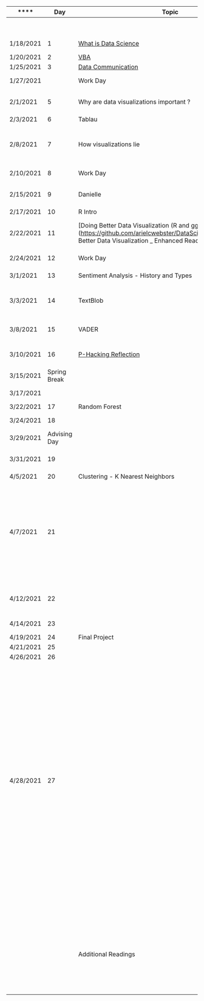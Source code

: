 
| **** | **Day** | **Topic** | **Due** |  |  |  |  | In Data Science 2  |  |  |  |  |  | Homework | 70 | 
|---|---|---|---|---|---|---|---|---|---|---|---|---|---|---|---|
|  |  |  |  |  | [https://classroom.google.com/u/0/c/NDQ0NzcyODkzNjk4](https://classroom.google.com/u/0/c/NDQ0NzcyODkzNjk4) |  |  |  |  |  |  |  |  |  |  | 
| 1/18/2021 | 1 | [What is Data Science ](https://docs.google.com/document/d/1yhVB9DfddvJIiXitX2ZC1W0D3cJbcvib5fWmUlgqNO0/edit) |  |  | [https://arielcwebster.github.io/DataScience/](https://arielcwebster.github.io/DataScience/) |  |  | R | Apache Pig |  |  |  |  | Project | 15 | 
| 1/20/2021 | 2 | [VBA](https://docs.google.com/document/d/1ASoeI5CjFgyQTBm-HFPvmRC_94niTPx4s9crQEDVb10/edit) | [HW1 - Excel](https://docs.google.com/document/d/1g8eOYNe9sDmrstRgvFRZBskxjaIaD7Za4lFXSgPPkVw/edit) |  |  |  |  | Nueral Networks | Hadoop |  |  |  |  | Readings | 10 | 
| 1/25/2021 | 3 | [Data Communication](https://docs.google.com/document/d/1PTe_eezbRdZcxIOODyiQzDM4vtjVNJkVDC_7vZQSoZE/edit) |  |  |  |  |  | SQL |  |  |  |  |  | Participation | 5 | 
| 1/27/2021 |  | Work Day | [HW2 - VBA](https://docs.google.com/document/d/1bTkmUon_Kq6_DupNw2Szh-T4rFGqzeA2aIIBy7m1yhk/edit) |  |  |  |  | D3 - Java Script - probably should have done first semester as part of a unit on HTML |  |  |  |  |  |  | 100 | 
| 2/1/2021 | 5 | Why are data visualizations important ? | [Reading Due - Florence Nightengale](https://docs.google.com/forms/d/1FBgScIpV9Vpa-jb1nlWuoCqOxFE7v5SmQtacpFHpIq8/edit) | [COVID Risk Calculator](https://www.nytimes.com/2021/12/30/style/covid-risk-calculator.html) |  |  |  | Tablau |  |  |  |  |  |  |  | 
| 2/3/2021 | 6 | Tablau |  |  |  |  |  | Julia |  |  |  |  |  |  |  | 
| 2/8/2021 | 7 | How visualizations lie | [Reading Due - Differnet Kinds of Data Visualization](https://github.com/arielcwebster/DataScience/blob/main/visualdatacommunication.pdf) |  |  |  |  | [Data cleaning part 2 - https://github.com/JohnDickerson/cmsc320-fall2018/tree/master/project1](https://github.com/JohnDickerson/cmsc320-fall2018/tree/master/project1) |  |  |  |  |  |  |  | 
| 2/10/2021 | 8 | Work Day | [HW 3 - Tablau](https://docs.google.com/document/d/1bta4t39rpvl-kXgO2pmZPGypWnYyBbiyzCPek9kxv9E/edit) |  |  |  |  |  |  |  |  |  |  |  |  | 
| 2/15/2021 | 9 | Danielle | Reading Due - How Charts Lie |  |  |  |  | **Sentiment Analysis** |  |  |  |  |  |  |  | 
| 2/17/2021 | 10 | R Intro |  |  |  |  |  | VADER Sentiment Analysis |  |  |  |  |  |  |  | 
| 2/22/2021 | 11 | [Doing Better Data Visualization (R and ggplots tutorisl)](https://github.com/arielcwebster/DataScience/blob/main/Doing Better Data Visualization _ Enhanced Reader.pdf) | [Why Data is good for governments to provide](https://www.theguardian.com/local-government-network/2013/oct/21/open-data-us-san-francisco) |  |  |  |  | TextBlob Sentiment Analysis (In Book 12.2) |  |  |  |  |  |  |  | 
| 2/24/2021 | 12 | Work Day | [HW 4 - ggplots](https://docs.google.com/document/u/0/d/1TXkdIoYaQrT3uLCqSY_RbHr2jYbZPsTP4KwXppt2sN0/edit) |  |  |  |  | In DS2 maybe make them do machine learning for sentiment analysis |  |  |  |  |  |  |  | 
| 3/1/2021 | 13 | Sentiment Analysis - History and Types | Data Annonymity | [https://www.science.org/doi/10.1126/science.1256297](https://www.science.org/doi/10.1126/science.1256297) |  |  |  |  |  |  |  |  |  |  |  | 
| 3/3/2021 | 14 | TextBlob | [Reading Due - How to un annonymize data](https://www.theguardian.com/technology/2019/jul/23/anonymised-data-never-be-anonymous-enough-study-finds) | [Why Big Data Helps Science](https://gigaom.com/2011/11/08/for-science-big-data-is-the-microscope-of-the-21st-century/) |  |  |  |  |  |  |  |  |  |  |  | 
| 3/8/2021 | 15 | VADER | [De-Annonymizing Data](https://www.nature.com/articles/s41467-019-10933-3) | Or Access and more Data base stuff |  |  |  | Coursera Data Science Ethics |  |  |  |  |  |  |  | 
| 3/10/2021 | 16 | [P-Hacking Reflection](https://rss.onlinelibrary.wiley.com/doi/epdf/10.1111/1740-9713.01505) | HW 5 - Sentiment Analysis | [Privacy Concerns with Big Data](https://vartree.blogspot.com/2014/04/i-know-where-you-were-last-summer.html) |  |  |  | Data Privacy |  |  | **Statistics ** |  |  |  |  | 
| 3/15/2021 | Spring Break |  | [More P-Hacking](https://rss.onlinelibrary.wiley.com/doi/10.1111/1740-9713.01554) |  |  |  |  |  |  |  | Nueral Networks |  |  |  |  | 
| 3/17/2021 |  |  |  |  |  |  |  | Analyze data using tools like Spark, MongoDB and Cassandra. |  |  | Gradient Descent |  |  |  |  | 
| 3/22/2021 | 17 | Random Forest |  |  |  |  |  |  |  |  |  |  |  |  |  | 
| 3/24/2021 | 18 |  |  |  |  |  |  | Talk about the difference between supervised and unsupervised learning |  |  |  |  |  |  |  | 
| 3/29/2021 | Advising Day |  |  |  |  |  |  |  |  |  |  |  |  |  |  | 
| 3/31/2021 | 19 |  | HW 6 - Random Forest |  |  |  |  | [Ethics](https://www.coursera.org/learn/data-science-ethics/supplement/fnK43/what-are-ethics-introduction) |  |  |  |  |  |  |  | 
| 4/5/2021 | 20 | Clustering - K Nearest Neighbors |  |  |  |  |  | History, Concept of Informed Consent  |  |  |  |  |  |  |  | 
| 4/7/2021 | 21 |  | [Possible Reading - Proxy Discrimination - When AI find predictive proxies for race - because society is segregated in this way. ](https://ilr.law.uiowa.edu/print/volume-105-issue-3/proxy-discrimination-in-the-age-of-artificial-intelligence-and-big-data) |  |  |  |  | Data Ownership  | Data Citation |  |  |  |  |  |  | 
| 4/12/2021 | 22 |  |  |  |  |  |  | Privacy | Touched on in Semester one but no lectures |  |  |  |  |  |  | 
| 4/14/2021 | 23 |  | HW 6 - Clustering |  |  |  |  | Anonymity |  |  |  |  |  |  |  | 
| 4/19/2021 | 24 | Final Project |  |  |  |  |  | Data Validity |  |  |  |  |  |  |  | 
| 4/21/2021 | 25 |  |  |  |  |  |  | Algorithmic Fairness  |  |  |  |  |  |  |  | 
| 4/26/2021 | 26 |  |  |  |  |  |  | Societal Consequences  |  |  |  |  |  |  |  | 
| 4/28/2021 | 27 |  |  |  |  |  |  | Code of ethics  |  - Write your own code of ethics for data science. Data science is still a young field and we are still trying to define the basic norms of socially acceptable behavior. Use what you have learned in this course to write your own norms around one of the following subfilds of data Science: Visualization, Data Aquisition, .... |  |  |  |  |  |  | 
|  |  |  |  |  |  |  |  |  | What are counter arguments for each ethical rule you propose |  |  |  |  |  |  | 
|  |  |  |  |  |  |  |  |  |  |  |  |  |  |  |  | 
|  |  | Additional Readings | Data Sets |  |  |  |  |  |  |  |  |  |  |  |  | 
|  |  |  | [Maryland Data](https://gopi.maryland.gov/) |  |  |  |  |  |  |  |  |  |  |  |  | 
|  |  |  | [NYT COVID Data](https://github.com/nytimes/covid-19-data) |  |  |  |  |  |  |  |  |  |  |  |  | 
